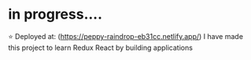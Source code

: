 # in progress....
⭐ Deployed at: (<https://peppy-raindrop-eb31cc.netlify.app/>)
I have made this project to learn Redux React by building applications
